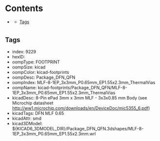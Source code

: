 



Contents
========

* [](#)
	* [Tags](#tags)

# 

## Tags

- index: 9229
- hexID: 
- oompType: FOOTPRINT
- oompSize: kicad
- oompColor: kicad-footprints
- oompDesc: Package_DFN_QFN
- oompIndex: MLF-8-1EP_3x3mm_P0.65mm_EP1.55x2.3mm_ThermalVias
- oompName: kicad-footprints/Package_DFN_QFN/MLF-8-1EP_3x3mm_P0.65mm_EP1.55x2.3mm_ThermalVias
- kicadDesc: 8-Pin ePad 3mm x 3mm MLF - 3x3x0.85 mm Body (see Microchip datasheet http://ww1.microchip.com/downloads/en/DeviceDoc/mic5355_6.pdf)
- kicadTags: DFN MLF 0.65
- kicadAttr: smd
- kicad3DModel: ${KICAD6_3DMODEL_DIR}/Package_DFN_QFN.3dshapes/MLF-8-1EP_3x3mm_P0.65mm_EP1.55x2.3mm.wrl
